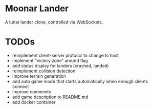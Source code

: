 # Moonar Lander

A lunar lander clone, controlled via WebSockets.

# TODOs

* reimplement client-server protocol to change to host
* implement "victory zone" around flag
* add status display for landers (crashed, landed)
* reimplement collision detection
* improve terrain generation
* add auto game mode that starts automatically when enough clients connect
* improve comments
* add game description to README.md
* add docker container
